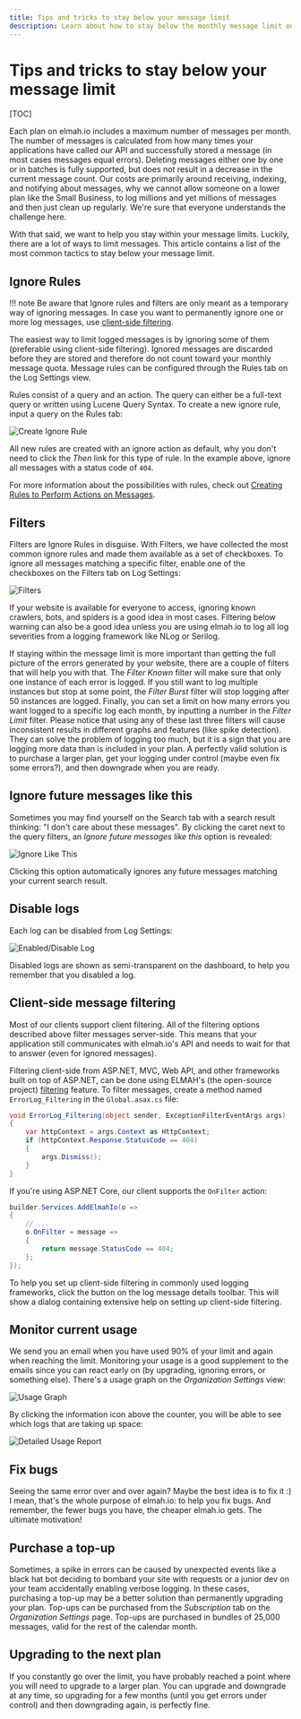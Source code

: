 ```yaml
---
title: Tips and tricks to stay below your message limit
description: Learn about how to stay below the monthly message limit on elmah.io. If you don't want to upgrade here's a list of tricks to help limit messages.
---
```


# Tips and tricks to stay below your message limit

[TOC]

Each plan on elmah.io includes a maximum number of messages per month. The number of messages is calculated from how many times your applications have called our API and successfully stored a message (in most cases messages equal errors). Deleting messages either one by one or in batches is fully supported, but does not result in a decrease in the current message count. Our costs are primarily around receiving, indexing, and notifying about messages, why we cannot allow someone on a lower plan like the Small Business, to log millions and yet millions of messages and then just clean up regularly. We're sure that everyone understands the challenge here.

With that said, we want to help you stay within your message limits. Luckily, there are a lot of ways to limit messages. This article contains a list of the most common tactics to stay below your message limit.

## Ignore Rules

!!! note
    Be aware that Ignore rules and filters are only meant as a temporary way of ignoring messages. In case you want to permanently ignore one or more log messages, use [client-side filtering](#client-side-message-filtering).

The easiest way to limit logged messages is by ignoring some of them (preferable using client-side filtering). Ignored messages are discarded before they are stored and therefore do not count toward your monthly message quota. Message rules can be configured through the Rules tab on the Log Settings view.

Rules consist of a query and an action. The query can either be a full-text query or written using Lucene Query Syntax. To create a new ignore rule, input a query on the Rules tab:

![Create Ignore Rule](images/create_ignore_rule.png)

All new rules are created with an ignore action as default, why you don't need to click the *Then* link for this type of rule. In the example above, ignore all messages with a status code of `404`.

For more information about the possibilities with rules, check out [Creating Rules to Perform Actions on Messages](creating-rules-to-perform-actions-on-messages.md).

## Filters

Filters are Ignore Rules in disguise. With Filters, we have collected the most common ignore rules and made them available as a set of checkboxes. To ignore all messages matching a specific filter, enable one of the checkboxes on the Filters tab on Log Settings:

![Filters](images/filters.png)

If your website is available for everyone to access, ignoring known crawlers, bots, and spiders is a good idea in most cases. Filtering below warning can also be a good idea unless you are using elmah.io to log all log severities from a logging framework like NLog or Serilog.

If staying within the message limit is more important than getting the full picture of the errors generated by your website, there are a couple of filters that will help you with that. The *Filter Known* filter will make sure that only one instance of each error is logged. If you still want to log multiple instances but stop at some point, the *Filter Burst* filter will stop logging after 50 instances are logged. Finally, you can set a limit on how many errors you want logged to a specific log each month, by inputting a number in the *Filter Limit* filter. Please notice that using any of these last three filters will cause inconsistent results in different graphs and features (like spike detection). They can solve the problem of logging too much, but it is a sign that you are logging more data than is included in your plan. A perfectly valid solution is to purchase a larger plan, get your logging under control (maybe even fix some errors?), and then downgrade when you are ready.

## Ignore future messages like this

Sometimes you may find yourself on the Search tab with a search result thinking: "I don't care about these messages". By clicking the caret next to the query filters, an *Ignore future messages like this* option is revealed:

![Ignore Like This](images/ignore-like-this-v2.png)

Clicking this option automatically ignores any future messages matching your current search result.

## Disable logs

Each log can be disabled from Log Settings:

![Enabled/Disable Log](images/enabled_disable_log.png)

Disabled logs are shown as semi-transparent on the dashboard, to help you remember that you disabled a log.

## Client-side message filtering

Most of our clients support client filtering. All of the filtering options described above filter messages server-side. This means that your application still communicates with elmah.io's API and needs to wait for that to answer (even for ignored messages).

Filtering client-side from ASP.NET, MVC, Web API, and other frameworks built on top of ASP.NET, can be done using ELMAH's (the open-source project) [filtering](https://code.google.com/p/elmah/wiki/ErrorFiltering) feature. To filter messages, create a method named `ErrorLog_Filtering` in the `Global.asax.cs` file:

```csharp
void ErrorLog_Filtering(object sender, ExceptionFilterEventArgs args)
{
    var httpContext = args.Context as HttpContext;
    if (httpContext.Response.StatusCode == 404)
    {
        args.Dismiss();
    }
}
```

If you're using ASP.NET Core, our client supports the `OnFilter` action:

```csharp
builder.Services.AddElmahIo(o =>
{
    // ...
    o.OnFilter = message =>
    {
        return message.StatusCode == 404;
    };
});
```

To help you set up client-side filtering in commonly used logging frameworks, click the <kbd><span class="fa fa-filter"></span></kbd> button on the log message details toolbar. This will show a dialog containing extensive help on setting up client-side filtering.

## Monitor current usage

We send you an email when you have used 90% of your limit and again when reaching the limit. Monitoring your usage is a good supplement to the emails since you can react early on (by upgrading, ignoring errors, or something else). There's a usage graph on the *Organization Settings* view:

![Usage Graph](images/usage-graph-v2.png)

By clicking the information icon above the counter, you will be able to see which logs that are taking up space:

![Detailed Usage Report](images/detailed-usage-report-v2.png)

## Fix bugs

Seeing the same error over and over again? Maybe the best idea is to fix it :) I mean, that's the whole purpose of elmah.io: to help you fix bugs. And remember, the fewer bugs you have, the cheaper elmah.io gets. The ultimate motivation!

## Purchase a top-up

Sometimes, a spike in errors can be caused by unexpected events like a black hat bot deciding to bombard your site with requests or a junior dev on your team accidentally enabling verbose logging. In these cases, purchasing a top-up may be a better solution than permanently upgrading your plan. Top-ups can be purchased from the *Subscription* tab on the *Organization Settings* page. Top-ups are purchased in bundles of 25,000 messages, valid for the rest of the calendar month.

## Upgrading to the next plan

If you constantly go over the limit, you have probably reached a point where you will need to upgrade to a larger plan. You can upgrade and downgrade at any time, so upgrading for a few months (until you get errors under control) and then downgrading again, is perfectly fine.